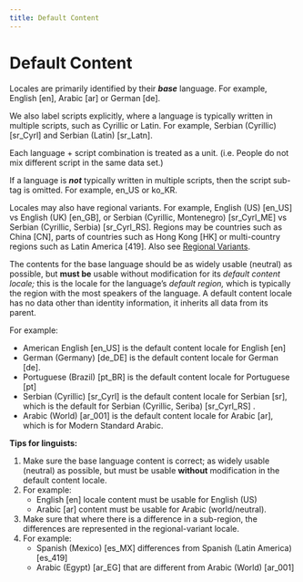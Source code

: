 ```yaml
---
title: Default Content
---
```


# Default Content

Locales are primarily identified by their ***base*** language. For example, English \[en], Arabic \[ar] or German \[de].

We also label scripts explicitly, where a language is typically written in multiple scripts, such as Cyrillic or Latin. For example, Serbian (Cyrillic) \[sr\_Cyrl] and Serbian (Latin) \[sr\_Latn].

Each language \+ script combination is treated as a unit. (i.e. People do not mix different script in the same data set.)

If a language is ***not*** typically written in multiple scripts, then the script sub\-tag is omitted. For example, en\_US or ko\_KR.

Locales may also have regional variants. For example, English (US) \[en\_US] vs English (UK) \[en\_GB], or Serbian (Cyrillic, Montenegro) \[sr\_Cyrl\_ME] vs Serbian (Cyrillic, Serbia) \[sr\_Cyrl\_RS]. Regions may be countries such as China \[CN], parts of countries such as Hong Kong \[HK] or multi\-country regions such as Latin America \[419]. Also see [Regional Variants](/translation/getting-started/guide#TOC-Regional-Variants-also-known-as-Sub-locales-).

The contents for the base language should be as widely usable (neutral) as possible, but **must be** usable without modification for its *default content locale;* this is the locale for the language’s *default region,* which is typically the region with the most speakers of the language. A default content locale has no data other than identity information, it inherits all data from its parent.

For example:

- American English \[en\_US] is the default content locale for English \[en]
- German (Germany) \[de\_DE] is the default content locale for German \[de].
- Portuguese (Brazil) \[pt\_BR] is the default content locale for Portuguese \[pt]
- Serbian (Cyrillic) \[sr\_Cyrl] is the default content locale for Serbian \[sr], which is the default for Serbian (Cyrillic, Seriba) \[sr\_Cyrl\_RS] .
- Arabic (World) \[ar\_001] is the default content locale for Arabic \[ar], which is for Modern Standard Arabic.

**Tips for linguists:**

1. Make sure the base language content is correct; as widely usable (neutral) as possible, but must be usable **without** modification in the default content locale.
2. For example:
	- English \[en] locale content must be usable for English (US)
	- Arabic \[ar] content must be usable for Arabic (world/neutral).
3. Make sure that where there is a difference in a sub\-region, the differences are represented in the regional\-variant locale.
4. For example:
	- Spanish (Mexico) \[es\_MX] differences from Spanish (Latin America) \[es\_419]
	- Arabic (Egypt) \[ar\_EG] that are different from Arabic (World) \[ar\_001]

